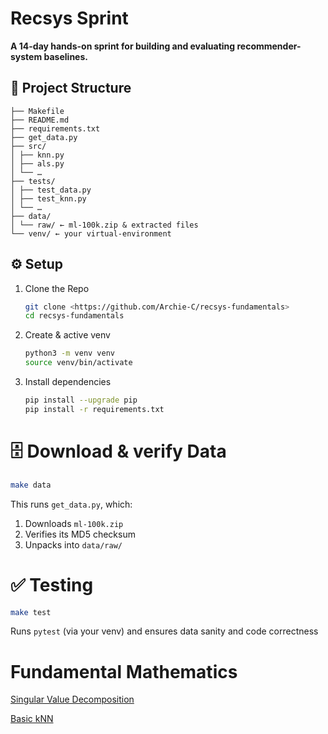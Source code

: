 # Recsys Sprint

**A 14-day hands-on sprint for building and evaluating recommender-system baselines.**

## 📂 Project Structure
```
├── Makefile
├── README.md
├── requirements.txt
├── get_data.py
├── src/
│ ├── knn.py
│ ├── als.py
│ └── …
├── tests/
│ ├── test_data.py
│ ├── test_knn.py
│ └── …
├── data/
│ └── raw/ ← ml-100k.zip & extracted files
└── venv/ ← your virtual-environment
```

## ⚙️ Setup
1. Clone the Repo

    ```bash
    git clone <https://github.com/Archie-C/recsys-fundamentals>
    cd recsys-fundamentals
    ```
2. Create & active venv
    ```bash
    python3 -m venv venv
    source venv/bin/activate
    ```

3. Install dependencies
    ```bash
    pip install --upgrade pip
    pip install -r requirements.txt
    ```

# 🗄️ Download & verify Data
```bash
make data
```
This runs `get_data.py`, which:
1. Downloads `ml-100k.zip`
2. Verifies its MD5 checksum
3. Unpacks into `data/raw/`

# ✅ Testing
```bash
make test
```
Runs `pytest` (via your venv) and ensures data sanity and code correctness

# Fundamental Mathematics

[Singular Value Decomposition](https://cookie-aura-4c6.notion.site/Singular-Value-Decomposition-in-Recommender-Systems-223acccb70f1808d8724c6f74cc6b7b1)

[Basic kNN](https://cookie-aura-4c6.notion.site/K-Nearest-Neighbours-in-Recommender-Systems-224acccb70f1802badbec27c131b0689?pvs=73)